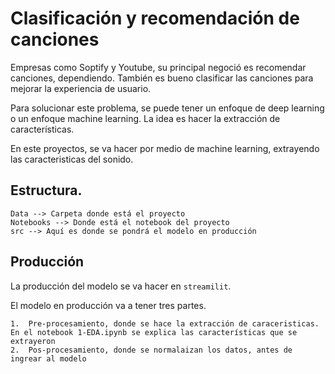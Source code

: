 # Clasificación y recomendación de canciones

Empresas como Soptify y Youtube, su principal negoció es recomendar canciones, dependiendo. También es bueno clasificar las canciones para mejorar la experiencia de usuario.

Para solucionar este problema, se puede tener un enfoque de deep learning o un enfoque machine learning. La idea es hacer la extracción de características.

En este proyectos, se va hacer por medio de machine learning, extrayendo las caracteristicas del sonido.

## Estructura.

```
Data --> Carpeta donde está el proyecto
Notebooks --> Donde está el notebook del proyecto
src --> Aquí es donde se pondrá el modelo en producción
```

## Producción

La producción del modelo se va hacer en  ```streamilit```.

El modelo en producción va a tener tres partes.

    1.  Pre-procesamiento, donde se hace la extracción de caraceristicas. En el notebook 1-EDA.ipynb se explica las características que se extrayeron
    2.  Pos-procesamiento, donde se normalaizan los datos, antes de ingrear al modelo